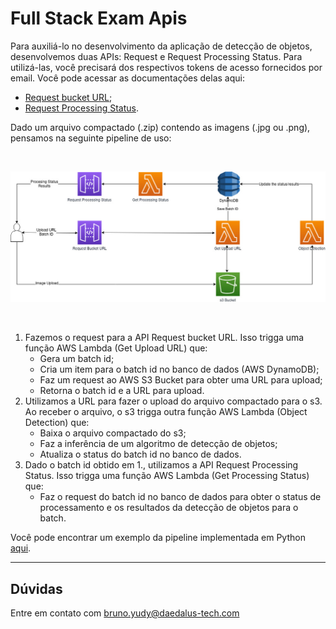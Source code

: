 # Full Stack Exam Apis

Para auxiliá-lo no desenvolvimento da aplicação de detecção de objetos, desenvolvemos duas APIs: Request e Request Processing Status. Para utilizá-las, você precisará dos respectivos tokens de acesso fornecidos por email. Você pode acessar as documentações delas aqui:
- [Request bucket URL](./get_upload_url_api);
- [Request Processing Status](./get_processing_status_api).

Dado um arquivo compactado (.zip) contendo as imagens (.jpg ou .png), pensamos na seguinte pipeline de uso:

<br>

![alt text](.images/FullStackDiagram.jpg)

<br>

1. Fazemos o request para a API Request bucket URL. Isso trigga uma função AWS Lambda (Get Upload URL) que:
    - Gera um batch id;
    - Cria um item para o batch id no banco de dados (AWS DynamoDB);
    - Faz um request ao AWS S3 Bucket para obter uma URL para upload;
    - Retorna o batch id e a URL para upload.
2. Utilizamos a URL para fazer o upload do arquivo compactado para o s3. Ao receber o arquivo, o s3 trigga outra função AWS Lambda (Object Detection) que:
    - Baixa o arquivo compactado do s3;
    - Faz a inferência de um algoritmo de detecção de objetos;
    - Atualiza o status do batch id no banco de dados.
3. Dado o batch id obtido em 1., utilizamos a API Request Processing Status. Isso trigga uma função AWS Lambda (Get Processing Status) que:
    - Faz o request do batch id no banco de dados para obter o status de processamento e os resultados da detecção de objetos para o batch.

Você pode encontrar um exemplo da pipeline implementada em Python [aqui](./test_all_apis.py).

---------------------------------------------------------------------------------
## Dúvidas
Entre em contato com bruno.yudy@daedalus-tech.com